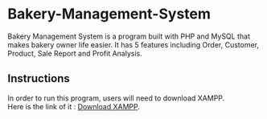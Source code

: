 # Bakery-Management-System
Bakery Management System is a program built with PHP and MySQL that makes bakery owner life easier. It has 5 features including Order, Customer, Product, Sale Report and Profit Analysis.

## Instructions
In order to run this program, users will need to download XAMPP.<br/>
Here is the link of it : [Download XAMPP](https://www.apachefriends.org/index.html).
